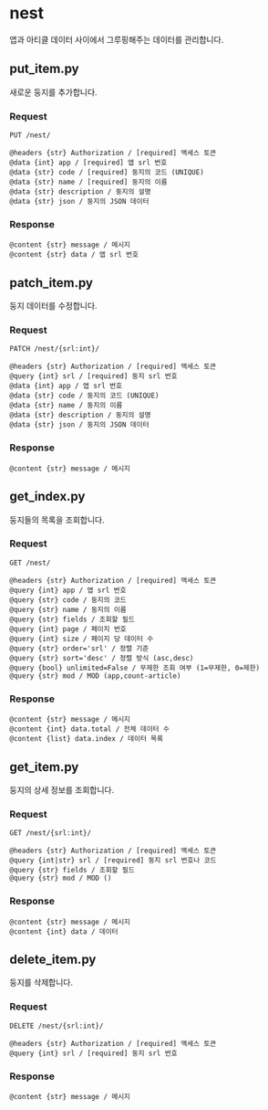 # nest

앱과 아티클 데이터 사이에서 그루핑해주는 데이터를 관리합니다.


## put_item.py

새로운 둥지를 추가합니다.

### Request

```
PUT /nest/

@headers {str} Authorization / [required] 액세스 토큰
@data {int} app / [required] 앱 srl 번호
@data {str} code / [required] 둥지의 코드 (UNIQUE)
@data {str} name / [required] 둥지의 이름
@data {str} description / 둥지의 설명
@data {str} json / 둥지의 JSON 데이터
```

### Response

```
@content {str} message / 메시지
@content {str} data / 앱 srl 번호
```


## patch_item.py

둥지 데이터를 수정합니다.

### Request

```
PATCH /nest/{srl:int}/

@headers {str} Authorization / [required] 액세스 토큰
@query {int} srl / [required] 둥지 srl 번호
@data {int} app / 앱 srl 번호
@data {str} code / 둥지의 코드 (UNIQUE)
@data {str} name / 둥지의 이름
@data {str} description / 둥지의 설명
@data {str} json / 둥지의 JSON 데이터
```

### Response

```
@content {str} message / 메시지
```


## get_index.py

둥지들의 목록을 조회합니다.

### Request

```
GET /nest/

@headers {str} Authorization / [required] 액세스 토큰
@query {int} app / 앱 srl 번호
@query {str} code / 둥지의 코드
@query {str} name / 둥지의 이름
@query {str} fields / 조회할 필드
@query {int} page / 페이지 번호
@query {int} size / 페이지 당 데이터 수
@query {str} order='srl' / 정렬 기준
@query {str} sort='desc' / 정렬 방식 (asc,desc)
@query {bool} unlimited=False / 무제한 조회 여부 (1=무제한, 0=제한)
@query {str} mod / MOD (app,count-article)
```

### Response

```
@content {str} message / 메시지
@content {int} data.total / 전체 데이터 수
@content {list} data.index / 데이터 목록
```


## get_item.py

둥지의 상세 정보를 조회합니다.

### Request

```
GET /nest/{srl:int}/

@headers {str} Authorization / [required] 액세스 토큰
@query {int|str} srl / [required] 둥지 srl 번호나 코드
@query {str} fields / 조회할 필드
@query {str} mod / MOD ()
```

### Response

```
@content {str} message / 메시지
@content {int} data / 데이터
```


## delete_item.py

둥지를 삭제합니다.

### Request

```
DELETE /nest/{srl:int}/

@headers {str} Authorization / [required] 액세스 토큰
@query {int} srl / [required] 둥지 srl 번호
```

### Response

```
@content {str} message / 메시지
```
